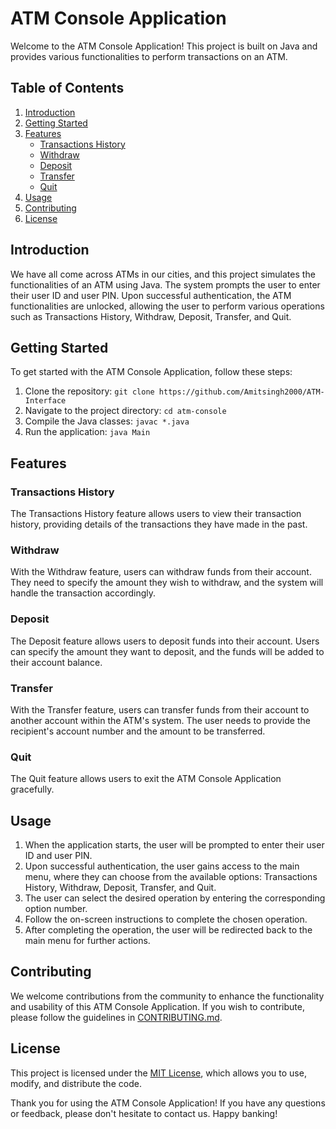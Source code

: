 # ATM Console Application

Welcome to the ATM Console Application! This project is built on Java and provides various functionalities to perform transactions on an ATM.

## Table of Contents

1. [Introduction](#introduction)
2. [Getting Started](#getting-started)
3. [Features](#features)
   - [Transactions History](#transactions-history)
   - [Withdraw](#withdraw)
   - [Deposit](#deposit)
   - [Transfer](#transfer)
   - [Quit](#quit)
4. [Usage](#usage)
5. [Contributing](#contributing)
6. [License](#license)

## Introduction

We have all come across ATMs in our cities, and this project simulates the functionalities of an ATM using Java. The system prompts the user to enter their user ID and user PIN. Upon successful authentication, the ATM functionalities are unlocked, allowing the user to perform various operations such as Transactions History, Withdraw, Deposit, Transfer, and Quit.

## Getting Started

To get started with the ATM Console Application, follow these steps:

1. Clone the repository: `git clone https://github.com/Amitsingh2000/ATM-Interface`
2. Navigate to the project directory: `cd atm-console`
3. Compile the Java classes: `javac *.java`
4. Run the application: `java Main`

## Features

### Transactions History

The Transactions History feature allows users to view their transaction history, providing details of the transactions they have made in the past.

### Withdraw

With the Withdraw feature, users can withdraw funds from their account. They need to specify the amount they wish to withdraw, and the system will handle the transaction accordingly.

### Deposit

The Deposit feature allows users to deposit funds into their account. Users can specify the amount they want to deposit, and the funds will be added to their account balance.

### Transfer

With the Transfer feature, users can transfer funds from their account to another account within the ATM's system. The user needs to provide the recipient's account number and the amount to be transferred.

### Quit

The Quit feature allows users to exit the ATM Console Application gracefully.

## Usage

1. When the application starts, the user will be prompted to enter their user ID and user PIN.
2. Upon successful authentication, the user gains access to the main menu, where they can choose from the available options: Transactions History, Withdraw, Deposit, Transfer, and Quit.
3. The user can select the desired operation by entering the corresponding option number.
4. Follow the on-screen instructions to complete the chosen operation.
5. After completing the operation, the user will be redirected back to the main menu for further actions.

## Contributing

We welcome contributions from the community to enhance the functionality and usability of this ATM Console Application. If you wish to contribute, please follow the guidelines in [CONTRIBUTING.md](CONTRIBUTING.md).

## License

This project is licensed under the [MIT License](LICENSE), which allows you to use, modify, and distribute the code.

Thank you for using the ATM Console Application! If you have any questions or feedback, please don't hesitate to contact us. Happy banking!
